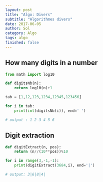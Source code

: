 ```yaml
---
layout: post
title: "Algo: Divers"
subtitle: "Algorithmes divers"
date: 2017-06-05
author: Sol
category: Algo
tags: algo
finished: false
---
```



## How many digits in a number

```py
from math import log10

def digitsNb(n):
    return log10(n)+1

tab = [1,12,123,1234,12345,123456]

for i in tab:
    print(int(digitsNb(i)), end=' ')

# output : 1 2 3 4 5 6
```

## Digit extraction

```py
def digitExtract(n, pos):
	return (n//(10**pos))%10

for i in range(3,-1,-1):
    print(digitExtract(3684,i), end='|')

# output: 3|6|8|4|
```
